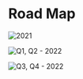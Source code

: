 # Road Map

![2021](../.gitbook/assets/2021.png)

![Q1, Q2 - 2022](../.gitbook/assets/q122022.png)

![Q3, Q4 - 2022](../.gitbook/assets/q342022.png)
